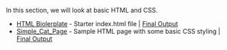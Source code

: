 In this section, we will look at basic HTML and CSS.
* [HTML Biolerplate](https://github.com/MathuraMG/IMA-Low-Res-Connections-Lab/tree/master/Week_00%7CIntro_to_HTML/HTML%20Boilerplate) - Starter index.html file | [Final Output](https://mathuramg.com/IMA-Low-Res-Connections-Lab/Week_00|Intro_to_HTML/HTML%20Boilerplate/index.html)
* [Simple_Cat_Page](https://github.com/MathuraMG/IMA-Low-Res-Connections-Lab/tree/master/Week_00%7CIntro_to_HTML/Simple_Cat_Page) - Sample HTML page with some basic CSS styling | [Final Output](https://mathuramg.com/IMA-Low-Res-Connections-Lab/Week_00|Intro_to_HTML/Simple_Cat_Page/index.html)
